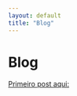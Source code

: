 ```yaml
---
layout: default
title: "Blog"
---
```


# Blog

[Primeiro post aqui:](https://srgdesouza.github.io/2025/09/24/primeiro-post.html)
